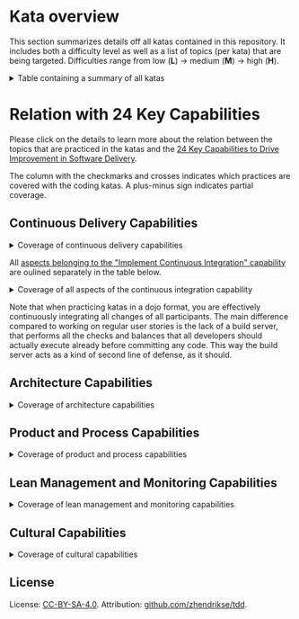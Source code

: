 # Kata overview

This section summarizes details off all katas contained in this repository.
It includes both a difficulty level as well as a list of topics (per kata) 
that are being targeted.
Difficulties range from low (**L**) &rarr; medium (**M**) &rarr; high (**H**).

<details>
<summary>Table containing a summary of all katas</summary>
  
|     | Kata                                       | Difficulty | Aspects                                            |
| --- | ------------------------------------------ | ---------- | -------------------------------------------------- |
|  1. | [audio-player-kata](./audio-player-kata)   | M          | London vs. Detroit schools of TDD / Mocks, spies      |
|  2. | [bugs-zero-kata](./bugs-zero-kata)         | M          | **Legacy code** / **Refactoring** / Approval tests    |
|  3. | [christmas-tree](./christmas-tree)         | L          | Implement an algorithm in **small steps**             |
|  4. | [countries-kata](./countries-kata)         | L &harr; M | Ports &amp; adapters / **Refactoring** / REST / DI    |
|  5. | [cqrs-booking](./cqrs-booking)             | H          | CQRS / DDD / Event-based architecture                 |
|  6. | [db-adapter-kata](./db-adapter-kata)       | M          | Ports &amp; adapters / Database / DI                  |
|  7. | [fibonacci-kata](./db-adapter-kata)        | M          | Pipelines / Automated deployments / IaC               |
|  8. | [game-of-life](./game-of-life)             | M          | Generic TDD skills (**small steps**)                  |
|  9. | [gilded-rose-kata](./gilded-rose-kata)     | M &harr; H | **Legacy code** / **Refactoring** / Approval tests    |
| 10. | [greed-kata](./greed-kata)                 | M          | Implement complex rules in **small steps**            |
| 11. | [locker-room-kata](./locker-room-kata)     | M          | Stateless / Functional programming                    |
| 12. | [manhattan-distance](./manhattan-distance) | L          | 1, 2, N / Encapsulation                               |
| 13. | [mars-rover](./mars-rover)                 | M          | Generic TDD / Design decisions                        |
| 14. | [poker-hands-kata](./poker-hands-kata)     | H          | Outside-in / Mocks / Design decisions                 |
| 15. | [registration-form](./registration-form)   | L &harr; M | Generic TDD / Front-end development / Custom matchers |
| 16. | [stack-kata](./stack-kata)                 | L          | Getting started with TDD (**small steps**)            |
| 17. | [sudoku-kata](./sudoku-kata)               | M          | Recursion, TDD and **small steps**                    |
| 18. | [task-list-kata](./task-list-kata)         | M          | Command-Query / Strong typing / Realistic app         |
| 19. | [tell-dont-ask](./tell-dont-ask)           | M          | **Refactoring** / Anemic domain model / DDD           |
| 20. | [tire-pressure-kata](./tire-pressure-kata) | L          | Ports &amp; adapters / **Testable design** / DI       |
| 21. | [vending-machine](./vending-machine)       | L &harr; M | **Small steps** / Code smells and **refactoring**     |
| 22. | [video-store-kata](./video-store-kata)     | L          | **Legacy code** / Code smells and **refactoring**     |
</details>


# Relation with 24 Key Capabilities

Please click on the details to learn more about the 
relation between the topics that are practiced in the katas and the 
[24 Key Capabilities to Drive Improvement in Software Delivery](https://itrevolution.com/articles/24-key-capabilities-to-drive-improvement-in-software-delivery/).

The column with the checkmarks and crosses indicates which practices are covered with the coding katas. A plus-minus sign indicates partial coverage.

## Continuous Delivery Capabilities

<details>
<summary>Coverage of continuous delivery capabilities</summary>
  
|     | [Continuous Delivery Capabilities](https://itrevolution.com/articles/24-key-capabilities-to-drive-improvement-in-software-delivery/#nav-1) | Covered | Explanation |
| --- | ------------------------------------------------ | ------- | ----------- |
|  1. | Use Version Control for all Production Artifacts | ✔      | You may always opt to use a version control system when practicing your katas. When katas are done in a group in a [randori style](https://codingdojo.org/practices/RandoriKata/), a commit by the person(s) ending his/her/their turn and a subsequent pull by the next may be used to pass the code on. |
|  2. | Automate Your Deployment Process                 | ✔      | This capability is covered by the Fibonacci kata. |
|  3. | Implement Continuous Integration                 | ±       | Continuous integration is elaborated on directly below this table |
|  4. | Use Trunk-Based Development Methods              | ✔      | Trunk-based development can easily be simulated when katas are done in a group in a [randori style](https://codingdojo.org/practices/RandoriKata/), a commit by the person(s) ending his/her/their turn and a subsequent pull by the next may be used to pass the code on. |
|  5. | Implement Test Automation                        | ✔      | Obviously, this is what lies at the heart of TDD. Note that integration testing is also touched upon when the katas involve working with [ports and adapters](https://alistair.cockburn.us/hexagonal-architecture/). Even more so, many katas address the subject of creating a testable design, and/or address techniques for making legacy code testable. |
|  6. | Support Test Data Management                     | ✗      | This capability is not covered by any of the katas yet ||
|  7. | Shift Left on Security                           | ✗      | This capability is not covered by any of the katas yet ||
|  8. | Implement Continuous Delivery                    | ✔       | When the skills and heuristics of TDD are correctly and properly applied all of the time, it should be no problem for a team to go to production at any given time. This is one of the hallmarks of continuous delivery! So TDD is a necessary but not sufficient condition for continuous delivery. |
</details>

All [aspects belonging to the "Implement Continuous Integration" capability](https://martinfowler.com/articles/continuousIntegration.html) are oulined
separately in the table below.

<details>
<summary>Coverage of all aspects of the continuous integration capability</summary>
  
| CI practice                                                       | Covered | 
| ----------------------------------------------------------------- | ------- | 
| Maintain a Single Source Repository                               | ✔      |
| Automate the Build                                                | ✔      |
| Make Your Build Self-Testing                                      | ✔      |
| Everyone Commits To the Mainline Every Day                        | ✔      |
| Every Commit Should Build the Mainline on an Integration Machine  | ✔      |
| Fix Broken Builds Immediately                                     | ±      |
| Keep the Build Fast                                               | ✔      |
| Test in a Clone of the Production Environment                     | ✗      |
| Make it Easy for Anyone to Get the Latest Executable              | ✗      |
| Everyone can see what's happening                                 | ±       |
| Automate Deployment                                               | ✔      | 
</details>

Note that when practicing katas in a dojo format, you are effectively continuously integrating 
all changes of all participants. The main difference compared to working on regular user stories 
is the lack of a build server, that performs all the checks and balances that all developers 
should actually execute already before committing any code. This way the build server acts as a 
kind of second line of defense, as it should.

## Architecture Capabilities

<details>
<summary>Coverage of architecture capabilities</summary>
  
|     | [Architecture Capabilities](https://itrevolution.com/articles/24-key-capabilities-to-drive-improvement-in-software-delivery/#nav-2) | Covered | Explanation |
| --- | ------------------------------------------------ | ------- | ----------- |
|  9. | Use a Loosely Coupled Architecture               | ✔      | This capability is touched upon when the katas involve working with [ports and adapters](https://alistair.cockburn.us/hexagonal-architecture/), [CQRS](https://martinfowler.com/bliki/CQRS.html), and [dependency inversion](https://www.sammancoaching.org/learning_hours/testable_design/dependency_inversion_principle.html). |
| 10. | Architect for Empowered Teams                    | ✗      | This capability is not covered by any of the katas yet. |
</details>

## Product and Process Capabilities

<details>
<summary>Coverage of product and process capabilities</summary>

|     | [Product and Process Capabilities](https://itrevolution.com/articles/24-key-capabilities-to-drive-improvement-in-software-delivery/#nav-3) | Covered | Explanation |
| --- | ------------------------------------------------------ | ------- | ----------- |
| 11. | Gather and Implement Customer Feedback                 | ±       | This may partially be covered e.g. in the video store kata, by asking the participants to produce a PDF statement printer after they have finished with the HTML variant. After finishing the PDF statement printer, ask them to write a CSV variant, etc. Continue to the point where they will start to complain "What do you actually need this statement format for", and grab that opportunity to teach the participants to ask that question for each and every single feature now and in the future! |
| 12. | Make the Flow of Work Visible through the Value Stream | ±       | This may partially be addressed by showing the participants the TODO list that they are encouraged to maintain while practicing the katas. In addition, you may consider using [Scrumblr](https://github.com/aliasaria/scrumblr), an instance of which you can easily start yourself [here](https://replit.com/@zwh/Scrumblr). |
| 13. | Work in Small Batches                                  | ✔      | This aspect is addressed in _all_ katas as it lies at the heart of TDD! |
| 14. | Foster and Enable Team Experimentation                 | ±       | Although this aspect isn't addressed _specifically_ by any of the katas, it is addressed _implicitly_, as the way of working practiced here contributes to the capability of a team to carry out experiments. |
</details>

## Lean Management and Monitoring Capabilities

<details>
<summary>Coverage of lean management and monitoring capabilities</summary>

|     | [Lean Management and Monitoring Capabilities](https://itrevolution.com/articles/24-key-capabilities-to-drive-improvement-in-software-delivery/#nav-4) | Covered | Explanation |
| --- | --------------------------------------------------------------------------- | ------- | ----------- |
| 15. | Have Lightweight Change Approval Processes                                  | ✔       | [Pair programming](https://martinfowler.com/articles/on-pair-programming.html) and/or intrateam code reviews are continuously being addressed when practicing katas in coding dojos.   |
| 16. | Monitor across Applications and Infrastructure to Inform Business Decisions | ✗       | This capability is not covered by any of the katas yet.   |
| 17. | Check System Health Proactively                                             | ✗       | This capability is not covered by any of the katas yet.   |
| 18. | Improve Processes and Manage Work with Work-In-Process (WIP) Limits         | ±        | In each and every kata, it is always emphasized to focus on one change at a time, and one change at a time only!   |
| 19. | Visualize Work to Monitor Quality and Communicate throughout the Team       | ✗       | This capability is not covered by any of the katas yet.   |
</details>

## Cultural Capabilities

<details>
<summary>Coverage of cultural capabilities</summary>

|     | [Cultural Capabilities](https://itrevolution.com/articles/24-key-capabilities-to-drive-improvement-in-software-delivery/#nav-5) | Covered | Explanation |
| --- | --------------------------------------------------------------- | ------- | ----------- |
| 20. | Support a Generative Culture                          | ✔       | Almost all hallmarks of this measure such as good information flow, high cooperation, and trust, bridging between teams, and conscious inquiry are continually practiced during coding dojos, albeit only within the team (so obviously _not_ including leadership itself)   |
| 21. | Encourage and Support Learning                        | ✔       | The whole purpose of a coding dojo and its katas is to support learning!  |
| 22. | Support and Facilitate Collaboration among Teams      | ✗       | This capability is not covered by any of the katas yet.   |
| 23. | Provide Resources and Tools that Make Work Meaningful | ✔       | As this measure is about being given the tools and resources needed to do your job well, it is obviously continually being addressed by these katas.   |
| 24. | Support or Embody Transformational Leadership         | ±        | As participants need regular time to practice these katas, management needs to be informed about these activities. Viewed this way, at least one of the aspects of transformational leadership (intellectual stimulation) is a prerequisite for making coding dojos a reality.   |
</details>

## License

License: [CC-BY-SA-4.0](https://creativecommons.org/licenses/by-sa/4.0/). Attribution: [github.com/zhendrikse/tdd](https://github.com/zhendrikse/tdd).
  